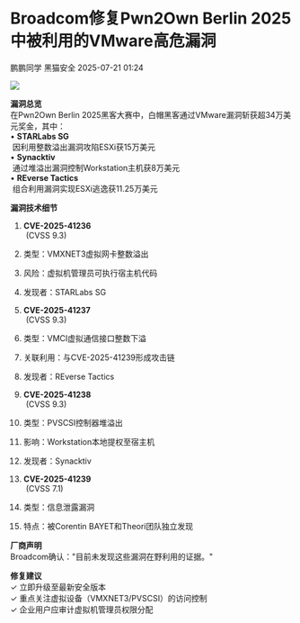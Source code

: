 #  Broadcom修复Pwn2Own Berlin 2025中被利用的VMware高危漏洞  
鹏鹏同学  黑猫安全   2025-07-21 01:24  
  
![](https://mmbiz.qpic.cn/sz_mmbiz_png/8dBEfDPEce8ZFaCb0IyoVa5RIZrr1FNCRJjBsZlLwg6pNyZ0cVe68vvVm2TEUyR3TaNIsPe6ou7PtJWJ25mAsw/640?wx_fmt=png&from=appmsg "")  
  
**漏洞总览**  
在Pwn2Own Berlin 2025黑客大赛中，白帽黑客通过VMware漏洞斩获超34万美元奖金，其中：  
• **STARLabs SG**  
 因利用整数溢出漏洞攻陷ESXi获15万美元  
• **Synacktiv**  
 通过堆溢出漏洞控制Workstation主机获8万美元  
• **REverse Tactics**  
 组合利用漏洞实现ESXi逃逸获11.25万美元  
  
**漏洞技术细节**  
1. **CVE-2025-41236**  
 (CVSS 9.3)  
  
1. 类型：VMXNET3虚拟网卡整数溢出  
  
1. 风险：虚拟机管理员可执行宿主机代码  
  
1. 发现者：STARLabs SG  
  
1. **CVE-2025-41237**  
 (CVSS 9.3)  
  
1. 类型：VMCI虚拟通信接口整数下溢  
  
1. 关联利用：与CVE-2025-41239形成攻击链  
  
1. 发现者：REverse Tactics  
  
1. **CVE-2025-41238**  
 (CVSS 9.3)  
  
1. 类型：PVSCSI控制器堆溢出  
  
1. 影响：Workstation本地提权至宿主机  
  
1. 发现者：Synacktiv  
  
1. **CVE-2025-41239**  
 (CVSS 7.1)  
  
1. 类型：信息泄露漏洞  
  
1. 特点：被Corentin BAYET和Theori团队独立发现  
  
**厂商声明**  
Broadcom确认："目前未发现这些漏洞在野利用的证据。"  
  
**修复建议**  
✓ 立即升级至最新安全版本  
✓ 重点关注虚拟设备（VMXNET3/PVSCSI）的访问控制  
✓ 企业用户应审计虚拟机管理员权限分配  
  
  
